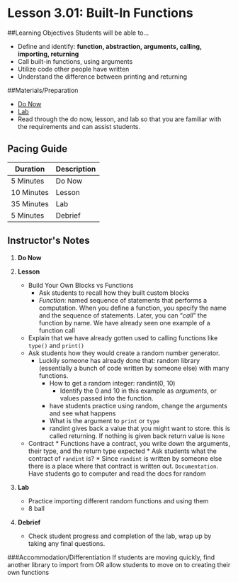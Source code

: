 # Lesson 3.01: Built-In Functions

##Learning Objectives
Students will be able to... 
* Define and identify: **function, abstraction, arguments, calling, importing, returning**
* Call built-in functions, using arguments
* Utilize code other people have written
* Understand the difference between printing and returning

##Materials/Preparation
* [Do Now]
* [Lab]
* Read through the do now, lesson, and lab so that you are familiar with the requirements and can assist students.

## Pacing Guide
| **Duration**   | **Description** |
| ---------- | ----------- |
| 5 Minutes  | Do Now      |
| 10 Minutes | Lesson      |
| 35 Minutes | Lab         |
| 5 Minutes | Debrief  |

## Instructor's Notes
1. **Do Now**

2. **Lesson**
    * Build Your Own Blocks vs Functions
 	    * Ask students to recall how they built custom blocks
 	    * *Function*: named sequence of statements that performs a computation. When you define a function, you specify the name and the sequence of statements. Later, you can “*call*” the function by name. We have already seen one example of a function call
  	* Explain that we have already gotten used to calling functions like `type()` and `print()`
  	* Ask students how they would create a random number generator. 
  	    * Luckily someone has already done that: random library (essentially a bunch of code written by someone else) with many functions. 
  		    * How to get a random integer: randint(0, 10)
  		        * Identify the 0 and 10 in this example as *arguments*, or values passed into the function.
  		    * have students practice using random, change the arguments and see what happens
  		    * What is the argument to `print` or `type`
  		    * randint gives back a value that you might want to store. this is called returning. If nothing is given back return value is `None`
  	* Contract
  		    * Functions have a contract, you write down the arguments, their type, and the return type expected 
  		    * Ask students what the contract of `randint` is?
  		    * Since `randint` is written by someone else there is a place where that contract is written out. `Documentation`. Have students go to computer and read the docs for random
 
3. **Lab**
    * Practice importing different random functions and using them
    * 8 ball 

4. **Debrief**
    * Check student progress and completion of the lab, wrap up by taking any final questions. 

###Accommodation/Differentiation
If students are moving quickly, find another library to import from OR allow students to move on to creating their own functions


[Do Now]:do_now_301.md
[Lab]:lab_301.md
